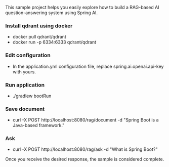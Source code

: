 This sample project helps you easily explore how to build a RAG-based AI question-answering system using Spring AI.

### Install qdrant using docker
- docker pull qdrant/qdrant
- docker run -p 6334:6333 qdrant/qdrant

### Edit configuration
- In the application.yml configuration file, replace spring.ai.openai.api-key with yours.

### Run application
- ./gradlew bootRun

### Save document
- curl -X POST http://localhost:8080/rag/document -d "Spring Boot is a Java-based framework."

### Ask
- curl -X POST http://localhost:8080/rag/ask -d "What is Spring Boot?"
    
Once you receive the desired response, the sample is considered complete.
